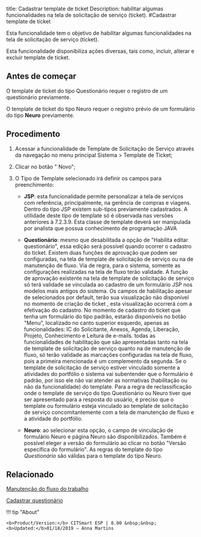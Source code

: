 title: Cadastrar template de ticket
Description: habilitar algumas funcionalidades na tela de solicitação de serviço (ticket).
#Cadastrar template de ticket

Esta funcionalidade tem o objetivo de habilitar algumas funcionalidades na tela
de solicitação de serviço (ticket).

Esta funcionalidade disponibiliza ações diversas, tais como, incluir, alterar e
excluir template de ticket.

Antes de começar
--------------------

O template de ticket do tipo Questionário requer o registro de um questionário
previamente.

O template de ticket do tipo Neuro requer o registro prévio de um formulário do
tipo **Neuro** previamente.

Procedimento
----------------

1.  Acessar a funcionalidade de Template de Solicitação de Serviço através da
    navegação no menu principal Sistema \> Template de Ticket;

2.  Clicar no botão " Novo";

3.  O Tipo de Template selecionado irá definir os campos para preenchimento:

    -   **JSP**: esta funcionalidade permite personalizar a tela de serviços com
        referência, principalmente, na gerência de compras e viagens. Dentro do tipo
        JSP existem sub-tipos previamente cadastrados. A utilidade deste tipo de
        template só é observada nas versões anteriores à 7.2.3.9. Esta classe de
        template deverá ser manipulada por analista que possua conhecimento de
        programação JAVA

    -   **Questionário**: mesmo que desabilitada a opção de "Habilita editar
    questionário", essa edição será possível quando ocorrer o cadastro do
    ticket. Existem duas funções de aprovação que podem ser configuradas, na
    tela de template de solicitação de serviço ou na de manutenção de fluxo. Via
    de regra, para o sistema, somente as configurações realizadas na tela de
    fluxo terão validade. A função de aprovação existente na tela de template de
    solicitação de serviço só terá validade se vinculada ao cadastro de um
    formulário JSP nos modelos mais antigos do sistema. Os campos de habilitação
    apesar de selecionados por default, terão sua visualização não disponível no
    momento de criação de ticket , esta visualização ocorrerá com a efetivação
    do cadastro. No momento de cadastro do ticket que tenha um formulário do
    tipo padrão, estarão disponíveis no botão "Menu", localizado no canto superior
    esquerdo, apenas as funcionalidades: IC do Solicitante, Anexos, Agenda,
    Liberação, Projeto, Conhecimento e Leitura de e-mails. todas as
    funcionalidades de habilitação que são apresentadas tanto na tela de
    template de solicitação de serviço quanto na de manutenção de fluxo, só
    terão validade as marcações configuradas na tela de fluxo, pois a primeira
    mencionada é um complemento da segunda. Se o template de solicitação de
    serviço estiver vinculado somente a atividades do portfólio o sistema vai
    subentender que o formulário é padrão, por isso ele não vai atender as
    normativas (habilitação ou não da funcionalidade) do template. Para a regra
    de reclassificação onde o template de serviço do tipo Questionário ou Neuro
    tiver que ser apresentado para a resposta do usuário, é preciso que o
    template ou formulário esteja vinculado ao template de solicitação de
    serviço concomitantemente com a tela de manutenção de fluxo e a atividade do
    portfólio.

    -   **Neuro**: ao selecionar esta opção, o campo de vinculação de formulário
    Neuro e página Neuro são disponibilizados. Também é possível eleger
    a versão do formulário ao clicar no botão "Versão específica do
    formulário". As regras do template do tipo *Questionário* são válidas para o
    template do tipo Neuro.


Relacionado
-----------

[Manutenção do fluxo do trabalho](/pt-br/citsmart-esp-8/platform-administration/flow-maintenance/workflow-maintenance.html)

[Cadastrar questionário](/pt-br/citsmart-esp-8/platform-administration/questionnaires/questionaires-management/register-questionnaire.html)


!!! tip "About"

    <b>Product/Version:</b> CITSmart ESP | 8.00 &nbsp;&nbsp;
    <b>Updated:</b>01/18/2019 – Anna Martins

